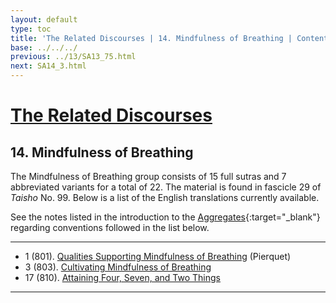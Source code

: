 ```yaml
---
layout: default
type: toc
title: 'The Related Discourses | 14. Mindfulness of Breathing | Contents'
base: ../../../
previous: ../13/SA13_75.html
next: SA14_3.html
---
```


# [The Related Discourses](../index.html)
## 14. Mindfulness of Breathing

The Mindfulness of Breathing group consists of 15 full sutras and 7 abbreviated variants for a total of 22. The material is found in fascicle 29 of <em>Taisho</em> No. 99. Below is a list of the English translations currently available.

See the notes listed in the introduction to the [Aggregates](../01/index.html){:target="_blank"} regarding conventions followed in the list below.

---

<ul class="list-style-none">
  <li>1 (801). <a href="https://suttacentral.net/sa801/en/pierquet" target="_blank">Qualities Supporting Mindfulness of Breathing</a> (Pierquet)</li>
            <!--
                <li>2. Planting a Tree [T 99.802] -->
  <li>3 (803). <a href="SA14_3.html">Cultivating Mindfulness of Breathing</a></li>
            <!--<li>4. Planting a Tree [T 99.804]
            <li>5. Planting a Tree [T 99.804]
            <li>6. Planting a Tree [T 99.804]
            <li>7. Planting a Tree [T 99.804]
            <li>8. Planting a Tree [T 99.804]
            <li>9. Planting a Tree [T 99.804]
            <li>10. Planting a Tree [T 99.804]
            <li>11. Planting a Tree [T 99.804]
            <li>12. Planting a Tree [T 99.805]
            <li>13. Planting a Tree [T 99.806]
            <li>14. Planting a Tree [T 99.807]
            <li>15. Planting a Tree [T 99.808]
            <li>16. Planting a Tree [T 99.809]-->
  <li>17 (810). <a href="SA14_17.html">Attaining Four, Seven, and Two Things</a></li>
            <!--<li>18. Planting a Tree [T 99.811]
            <li>19. Planting a Tree [T 99.812]
            <li>20. Planting a Tree [T 99.813]
            <li>21. Planting a Tree [T 99.814]
            <li>22. Planting a Tree [T 99.815]
            -->
</ul>

---
